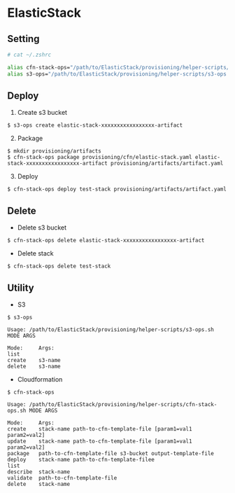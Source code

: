 # ElasticStack

## Setting

```sh
# cat ~/.zshrc

alias cfn-stack-ops="/path/to/ElasticStack/provisioning/helper-scripts/cfn-stack-ops.sh $1"
alias s3-ops="/path/to/ElasticStack/provisioning/helper-scripts/s3-ops.sh $1"
```

## Deploy

1. Create s3 bucket
```shell
$ s3-ops create elastic-stack-xxxxxxxxxxxxxxxxx-artifact
```

2. Package
```shell
$ mkdir provisioning/artifacts
$ cfn-stack-ops package provisioning/cfn/elastic-stack.yaml elastic-stack-xxxxxxxxxxxxxxxxx-artifact provisioning/artifacts/artifact.yaml
```

3. Deploy
```shell
$ cfn-stack-ops deploy test-stack provisioning/artifacts/artifact.yaml
```

## Delete

* Delete s3 bucket
```shell
$ cfn-stack-ops delete elastic-stack-xxxxxxxxxxxxxxxxx-artifact
```

* Delete stack
```shell
$ cfn-stack-ops delete test-stack
```

## Utility

* S3
```shell
$ s3-ops 

Usage: /path/to/ElasticStack/provisioning/helper-scripts/s3-ops.sh MODE ARGS

Mode:     Args:
list      
create    s3-name
delete    s3-name
```

* Cloudformation
```shell
$ cfn-stack-ops

Usage: /path/to/ElasticStack/provisioning/helper-scripts/cfn-stack-ops.sh MODE ARGS

Mode:     Args:
create    stack-name path-to-cfn-template-file [param1=val1 param2=val2]
update    stack-name path-to-cfn-template-file [param1=val1 param2=val2]
package   path-to-cfn-template-file s3-bucket output-template-file
deploy    stack-name path-to-cfn-template-filee
list      
describe  stack-name
validate  path-to-cfn-template-file
delete    stack-name
```

